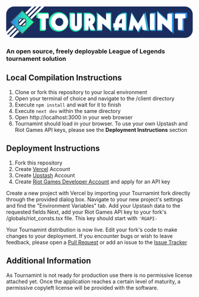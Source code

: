 ![GitHub logo](https://raw.githubusercontent.com/Khazoda/tournamint/main/client/public/images/github_logo.svg)
### An open source, freely deployable League of Legends tournament solution



## Local Compilation Instructions
1. Clone or fork this repository to your local environment
2. Open your terminal of choice and navigate to the /client directory
3. Execute `npm install` and wait for it to finish
4. Execute `next dev` within the same directory
5. Open http://localhost:3000 in your web browser
6. Tournamint should load in your browser. To use your own Upstash and Riot Games API keys, please see the **Deployment Instructions** section
## Deployment Instructions
1. Fork this repository
2. Create [Vercel](https://vercel.com/) Account
3. Create [Upstash](https://upstash.com/) Account
4. Create [Riot Games Developer Account](https://developer.riotgames.com/) and apply for an API key

Create a new project with Vercel by importing your Tournamint fork directly through the provided dialog box.
Navigate to your new project's settings and find the "Environment Variables" tab.
Add your Upstash data to the requested fields
Next, add your Riot Games API key to your fork's /globals/riot_consts.tsx file. This key should start with `'RGAPI-`

Your Tournamint distribution is now live. Edit your fork's code to make changes to your deployment. If you encounter bugs or wish to leave feedback, please open a [Pull Request](https://github.com/Khazoda/tournamint/pulls) or add an issue to the [Issue Tracker](https://github.com/Khazoda/tournamint/issues)

## Additional Information
As Tournamint is not ready for production use there is no permissive license attached yet. Once the application reaches a certain level of maturity, a permissive copyleft license will be provided with the software.
